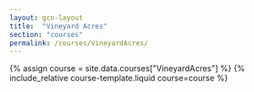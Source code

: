 ```yaml
---
layout: gcn-layout
title:  "Vineyard Acres"
section: "courses"
permalink: /courses/VineyardAcres/
---
```


{% assign course = site.data.courses["VineyardAcres"] %}
{% include_relative course-template.liquid course=course %}
